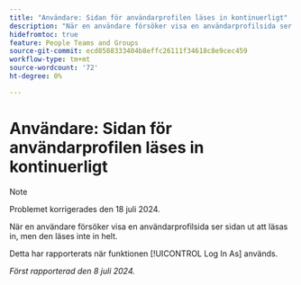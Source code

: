 ```yaml
---
title: "Användare: Sidan för användarprofilen läses in kontinuerligt"
description: "När en användare försöker visa en användarprofilsida ser sidan ut att läsas in, men den läses inte in helt."
hidefromtoc: true
feature: People Teams and Groups
source-git-commit: ecd8588333404b8effc26111f34618c8e9cec459
workflow-type: tm+mt
source-wordcount: '72'
ht-degree: 0%

---
```



# Användare: Sidan för användarprofilen läses in kontinuerligt

>[!NOTE]
>
>Problemet korrigerades den 18 juli 2024.

När en användare försöker visa en användarprofilsida ser sidan ut att läsas in, men den läses inte in helt.

Detta har rapporterats när funktionen [!UICONTROL Log In As] används.

_Först rapporterad den 8 juli 2024._
